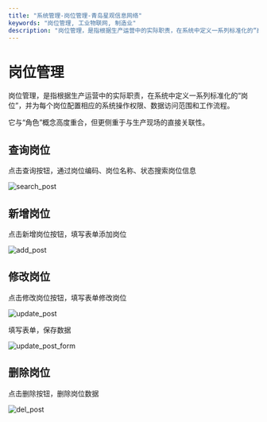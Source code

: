 ```yaml
---
title: "系统管理-岗位管理-青岛星观信息网络"
keywords: "岗位管理, 工业物联网, 制造业"
description: "岗位管理，是指根据生产运营中的实际职责，在系统中定义一系列标准化的“岗位”，并为每个岗位配置相应的系统操作权限、数据访问范围和工作流程。"
---
```

# 岗位管理

岗位管理，是指根据生产运营中的实际职责，在系统中定义一系列标准化的“岗位”，并为每个岗位配置相应的系统操作权限、数据访问范围和工作流程。

它与“角色”概念高度重合，但更侧重于与生产现场的直接关联性。

## 查询岗位

点击查询按钮，通过岗位编码、岗位名称、状态搜索岗位信息

![search_post](/docs-assets/img/system/post/search_post.png)

## 新增岗位

点击新增岗位按钮，填写表单添加岗位

![add_post](/docs-assets/img/system/post/add_post.png)

## 修改岗位

点击修改岗位按钮，填写表单修改岗位

![update_post](/docs-assets/img/system/post/update_post.png)

填写表单，保存数据

![update_post_form](/docs-assets/img/system/post/update_post_form.png)

## 删除岗位

点击删除按钮，删除岗位数据

![del_post](/docs-assets/img/system/post/del_post.png)